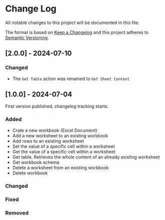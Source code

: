# Change Log
All notable changes to this project will be documented in this file.
 
The format is based on [Keep a Changelog](http://keepachangelog.com/)
and this project adheres to [Semantic Versioning](http://semver.org/).

## [2.0.0] - 2024-07-10

### Changed
- The `Get Table` action was renamed to `Get Sheet Content` 

## [1.0.0] - 2024-07-04
 
First version published, changelog tracking starts.
 
### Added
- Crate a new workbook (Excel Document)   
- Add a new worksheet to an existing workbook
- Add rows to an existing worksheet
- Set the value of a specific cell within a worksheet
- Get the value of a specific cell within a worksheet
- Get table. Retrieves the whole content of an already existing worksheet
- Get workbook schema
- Delete a worksheet from an existing workbook
- Delete workbook
 
### Changed
 
### Fixed

### Removed
